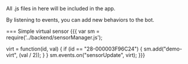 All .js files in here will be included in the app.

By listening to events, you can add new behaviors to the bot.


=== Simple virtual sensor
{{{
var sm = require('../backend/sensorManager.js');

virt = function(id, val) { if (id == "28-000003F96C24") { sm.add("demo-virt", (val / 2)); } }
sm.events.on("sensorUpdate", virt);
}}}
